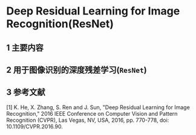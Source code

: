 # Deep Residual Learning for Image Recognition(ResNet)

## 1 主要内容

## 2 用于图像识别的深度残差学习(`ResNet`)

## 3 参考文献
[1] K. He, X. Zhang, S. Ren and J. Sun, "Deep Residual Learning for Image Recognition," 2016 IEEE Conference on Computer Vision and Pattern Recognition (CVPR), Las Vegas, NV, USA, 2016, pp. 770-778, doi: 10.1109/CVPR.2016.90.